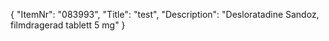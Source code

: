 {
  "ItemNr": "083993",
  "Title": "test",
  "Description": "Desloratadine Sandoz, filmdragerad tablett 5 mg"
}